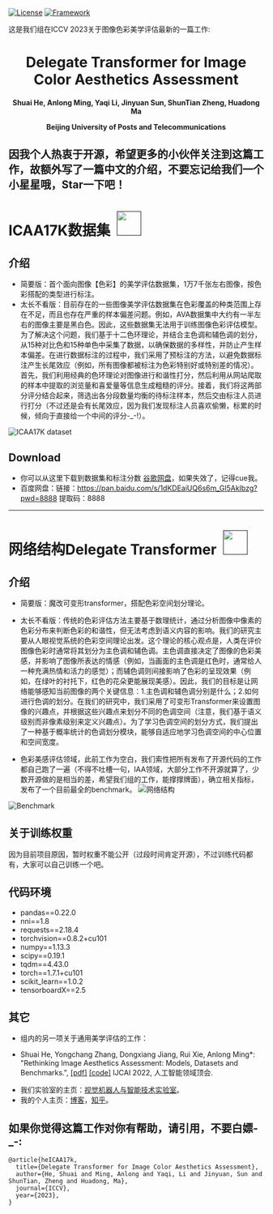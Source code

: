 [![License](https://img.shields.io/badge/License-Apache%202.0-blue.svg)](https://opensource.org/licenses/Apache-2.0)
[![Framework](https://img.shields.io/badge/PyTorch-%23EE4C2C.svg?&logo=PyTorch&logoColor=white)](https://pytorch.org/)

这是我们组在ICCV 2023关于图像色彩美学评估最新的一篇工作: 

<div align="center">
<h1>
<b>
Delegate Transformer for Image Color Aesthetics Assessment
</b>
</h1>
<h4>
<b>
Shuai He, Anlong Ming, Yaqi Li, Jinyuan Sun, ShunTian Zheng, Huadong Ma
    
Beijing University of Posts and Telecommunications
</b>
</h4>
</div>

因我个人热衷于开源，希望更多的小伙伴关注到这篇工作，故额外写了一篇中文的介绍，不要忘记给我们一个小星星哦，Star一下吧！
------------------------------------------------------------------------------------------------------------

# ICAA17K数据集 &nbsp;<a href=""><img width="48" src="https://github.com/woshidandan/Image-Color-Aesthetics-Assessment/assets/15050507/94354c2b-c70e-4d31-bc40-4a2c76d671ff"></a>


## 介绍
* 简要版：首个面向图像【色彩】的美学评估数据集，1万7千张左右图像，按色彩搭配的类型进行标注。
* 太长不看版：目前存在的一些图像美学评估数据集在色彩覆盖的种类范围上存在不足，而且也存在严重的样本偏差问题。例如，AVA数据集中大约有一半左右的图像主要是黑白色。因此，这些数据集无法用于训练图像色彩评估模型。为了解决这个问题，我们基于十二色环理论，并结合主色调和辅色调的划分，从15种对比色和15种单色中采集了数据，以确保数据的多样性，并防止产生样本偏差。在进行数据标注的过程中，我们采用了预标注的方法，以避免数据标注产生长尾效应（例如，所有图像都被标注为色彩特别好或特别差的情况）。首先，我们利用经典的色环理论对图像进行和谐性打分，然后利用从网站爬取的样本中提取的浏览量和喜爱量等信息生成粗糙的评分。接着，我们将这两部分评分结合起来，筛选出各分段数量均衡的待标注样本，然后交由标注人员进行打分（不过还是会有长尾效应，因为我们发现标注人员喜欢偷懒，标累的时候，倾向于直接给一个中间的评分-_-!）。


![ICAA17K dataset](https://github.com/woshidandan/Image-Color-Aesthetics-Assessment/assets/15050507/bedbe5bc-0144-4714-a47f-94aaeb2951f7) 


## Download
* 你可以从这里下载到数据集和标注分数 [谷歌网盘](https://drive.google.com/file/d/18PDtXiQNqHe8NUFK9jpuAjBp2MxRjRGM/view?pli=1)，如果失效了，记得cue我。
* 百度网盘：链接：https://pan.baidu.com/s/1dKDEaiUQ6s6m_Gl5AkIbzg?pwd=8888 
提取码：8888



------------------------------------------------------------------------------------------------------------

# 网络结构Delegate Transformer &nbsp;<a href=""><img width="48" src="https://github.com/woshidandan/Image-Color-Aesthetics-Assessment/assets/15050507/94354c2b-c70e-4d31-bc40-4a2c76d671ff"></a>


## 介绍
* 简要版：魔改可变形transformer，搭配色彩空间划分理论。
* 太长不看版：传统的色彩评估方法主要基于数理统计，通过分析图像中像素的色彩分布来判断色彩的和谐性，但无法考虑到语义内容的影响。我们的研究主要从人眼视觉系统的色彩空间理论出发。这个理论的核心观点是，人类在评价图像色彩时通常将其划分为主色调和辅色调。主色调直接决定了图像的色彩美感，并影响了图像所表达的情感（例如，当画面的主色调是红色时，通常给人一种充满热情和活力的感觉）；而辅色调则间接影响了色彩的呈现效果（例如，在绿叶的衬托下，红色的花朵更能展现美感）。因此，我们的目标是让网络能够感知当前图像的两个关键信息：1.主色调和辅色调分别是什么；2.如何进行色调的划分。在我们的研究中，我们采用了可变形Transformer来设置图像的兴趣点，并根据这些兴趣点来划分不同的色调空间（注意，我们基于语义级别而非像素级别来定义兴趣点）。为了学习色调空间的划分方式，我们提出了一种基于概率统计的色调划分模块，能够自适应地学习色调空间的中心位置和空间宽度。

* 色彩美感评估领域，此前工作为空白，我们索性把所有发布了开源代码的工作都自己跑了一遍（不得不吐槽一句，IAA领域，大部分工作不开源就算了，少数开源做的是相当的差，希望我们组的工作，能撑撑牌面），确立相关指标，发布了一个目前最全的benchmark。
![网络结构](https://github.com/woshidandan/Image-Color-Aesthetics-Assessment/assets/15050507/7cb28baf-65c0-41fe-a5a0-7d0078a3e8cc)

![Benchmark](https://github.com/woshidandan/Image-Color-Aesthetics-Assessment/assets/15050507/e555a052-1a7c-45cb-af96-8808577ca930)

## 关于训练权重
因为目前项目原因，暂时权重不能公开（过段时间肯定开源），不过训练代码都有，大家可以自己训练一个吧。

## 代码环境
* pandas==0.22.0
* nni==1.8
* requests==2.18.4
* torchvision==0.8.2+cu101
* numpy==1.13.3
* scipy==0.19.1
* tqdm==4.43.0
* torch==1.7.1+cu101
* scikit_learn==1.0.2
* tensorboardX==2.5



## 其它
* 组内的另一项关于通用美学评估的工作：
+ Shuai He, Yongchang Zhang, Dongxiang Jiang, Rui Xie, Anlong Ming*: "Rethinking Image Aesthetics Assessment: Models, Datasets and Benchmarks.", [[pdf]](https://www.ijcai.org/proceedings/2022/0132.pdf) [[code]](https://github.com/woshidandan/TANet) IJCAI 2022, 人工智能领域顶会.
* 我们实验室的主页：[视觉机器人与智能技术实验室](http://www.mrobotit.cn/Default.aspx)。
* 我的个人主页：[博客](https://xiaohegithub.cn/)，[知乎](https://www.zhihu.com/people/wo-shi-dan-dan-87)。

## 如果你觉得这篇工作对你有帮助，请引用，不要白嫖-_-:
```
@article{heICAA17k,
  title={Delegate Transformer for Image Color Aesthetics Assessment},
  author={He, Shuai and Ming, Anlong and Yaqi, Li and Jinyuan, Sun and ShunTian, Zheng and Huadong, Ma},
  journal={ICCV},
  year={2023},
}
```


